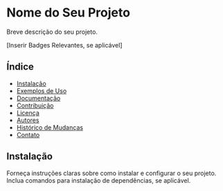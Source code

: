 # Nome do Seu Projeto

Breve descrição do seu projeto.

[Inserir Badges Relevantes, se aplicável]

## Índice
- [Instalação](#instalação)
- [Exemplos de Uso](#exemplos-de-uso)
- [Documentação](#documentação)
- [Contribuição](#contribuição)
- [Licença](#licença)
- [Autores](#autores)
- [Histórico de Mudanças](#histórico-de-mudanças)
- [Contato](#contato)

## Instalação

Forneça instruções claras sobre como instalar e configurar o seu projeto. Inclua comandos para instalação de dependências, se aplicável.

